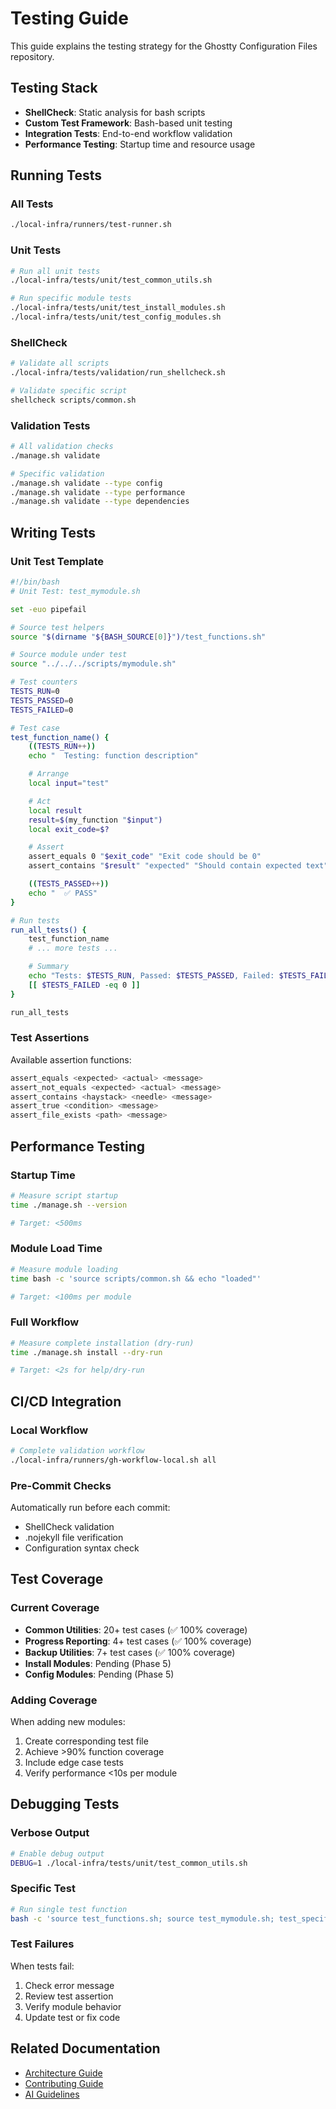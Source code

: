 # Testing Guide

This guide explains the testing strategy for the Ghostty Configuration Files repository.

## Testing Stack

- **ShellCheck**: Static analysis for bash scripts
- **Custom Test Framework**: Bash-based unit testing
- **Integration Tests**: End-to-end workflow validation
- **Performance Testing**: Startup time and resource usage

## Running Tests

### All Tests

```bash
./local-infra/runners/test-runner.sh
```

### Unit Tests

```bash
# Run all unit tests
./local-infra/tests/unit/test_common_utils.sh

# Run specific module tests
./local-infra/tests/unit/test_install_modules.sh
./local-infra/tests/unit/test_config_modules.sh
```

### ShellCheck

```bash
# Validate all scripts
./local-infra/tests/validation/run_shellcheck.sh

# Validate specific script
shellcheck scripts/common.sh
```

### Validation Tests

```bash
# All validation checks
./manage.sh validate

# Specific validation
./manage.sh validate --type config
./manage.sh validate --type performance
./manage.sh validate --type dependencies
```

## Writing Tests

### Unit Test Template

```bash
#!/bin/bash
# Unit Test: test_mymodule.sh

set -euo pipefail

# Source test helpers
source "$(dirname "${BASH_SOURCE[0]}")/test_functions.sh"

# Source module under test
source "../../../scripts/mymodule.sh"

# Test counters
TESTS_RUN=0
TESTS_PASSED=0
TESTS_FAILED=0

# Test case
test_function_name() {
    ((TESTS_RUN++))
    echo "  Testing: function description"

    # Arrange
    local input="test"

    # Act
    local result
    result=$(my_function "$input")
    local exit_code=$?

    # Assert
    assert_equals 0 "$exit_code" "Exit code should be 0"
    assert_contains "$result" "expected" "Should contain expected text"

    ((TESTS_PASSED++))
    echo "  ✅ PASS"
}

# Run tests
run_all_tests() {
    test_function_name
    # ... more tests ...

    # Summary
    echo "Tests: $TESTS_RUN, Passed: $TESTS_PASSED, Failed: $TESTS_FAILED"
    [[ $TESTS_FAILED -eq 0 ]]
}

run_all_tests
```

### Test Assertions

Available assertion functions:

```bash
assert_equals <expected> <actual> <message>
assert_not_equals <expected> <actual> <message>
assert_contains <haystack> <needle> <message>
assert_true <condition> <message>
assert_file_exists <path> <message>
```

## Performance Testing

### Startup Time

```bash
# Measure script startup
time ./manage.sh --version

# Target: <500ms
```

### Module Load Time

```bash
# Measure module loading
time bash -c 'source scripts/common.sh && echo "loaded"'

# Target: <100ms per module
```

### Full Workflow

```bash
# Measure complete installation (dry-run)
time ./manage.sh install --dry-run

# Target: <2s for help/dry-run
```

## CI/CD Integration

### Local Workflow

```bash
# Complete validation workflow
./local-infra/runners/gh-workflow-local.sh all
```

### Pre-Commit Checks

Automatically run before each commit:
- ShellCheck validation
- .nojekyll file verification
- Configuration syntax check

## Test Coverage

### Current Coverage

- **Common Utilities**: 20+ test cases (✅ 100% coverage)
- **Progress Reporting**: 4+ test cases (✅ 100% coverage)
- **Backup Utilities**: 7+ test cases (✅ 100% coverage)
- **Install Modules**: Pending (Phase 5)
- **Config Modules**: Pending (Phase 5)

### Adding Coverage

When adding new modules:
1. Create corresponding test file
2. Achieve >90% function coverage
3. Include edge case tests
4. Verify performance <10s per module

## Debugging Tests

### Verbose Output

```bash
# Enable debug output
DEBUG=1 ./local-infra/tests/unit/test_common_utils.sh
```

### Specific Test

```bash
# Run single test function
bash -c 'source test_functions.sh; source test_mymodule.sh; test_specific_case'
```

### Test Failures

When tests fail:
1. Check error message
2. Review test assertion
3. Verify module behavior
4. Update test or fix code

## Related Documentation

- [Architecture Guide](architecture.md)
- [Contributing Guide](contributing.md)
- [AI Guidelines](../ai-guidelines/core-principles.md)
